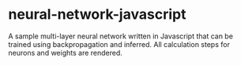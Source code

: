 # neural-network-javascript
A sample multi-layer neural network written in Javascript that can be trained using backpropagation and inferred. All calculation steps for neurons and weights are rendered.
